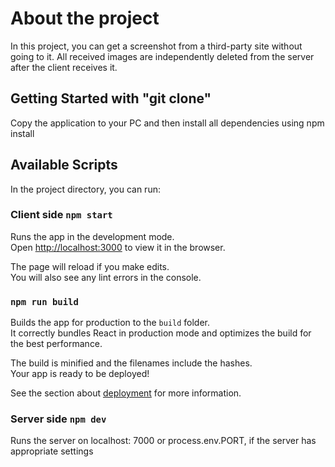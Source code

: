 # About the project

In this project, you can get a screenshot from a third-party site without going to it. All received images are independently deleted from the server after the client receives it.

## Getting Started with "git clone"

Copy the application to your PC and then install all dependencies using npm install

## Available Scripts

In the project directory, you can run:

### Client side `npm start`

Runs the app in the development mode.\
Open [http://localhost:3000](http://localhost:3000) to view it in the browser.

The page will reload if you make edits.\
You will also see any lint errors in the console.

### `npm run build`

Builds the app for production to the `build` folder.\
It correctly bundles React in production mode and optimizes the build for the best performance.

The build is minified and the filenames include the hashes.\
Your app is ready to be deployed!

See the section about [deployment](https://facebook.github.io/create-react-app/docs/deployment) for more information.

### Server side `npm dev`

Runs the server on localhost: 7000 or process.env.PORT, if the server has appropriate settings

